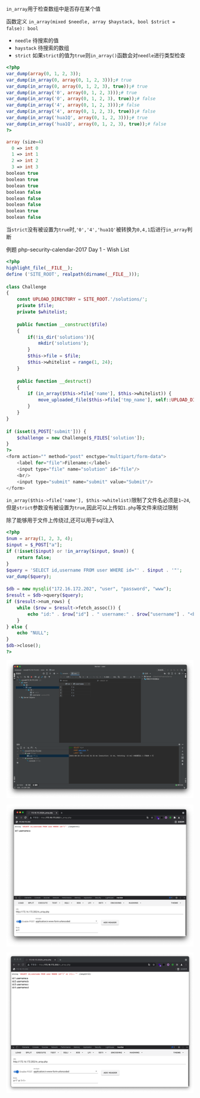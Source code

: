 `in_array`用于检查数组中是否存在某个值

函数定义 `in_array(mixed $needle, array $haystack, bool $strict = false): bool`

- `needle` 待搜索的值
- `haystack` 待搜索的数组
- `strict` 如果`strict`的值为`true`则`in_array()`函数会对`needle`进行类型检查

```php
<?php
var_dump(array(0, 1, 2, 3));
var_dump(in_array(0, array(0, 1, 2, 3)));# true
var_dump(in_array(0, array(0, 1, 2, 3), true));# true
var_dump(in_array('0', array(0, 1, 2, 3)));# true
var_dump(in_array('0', array(0, 1, 2, 3), true));# false
var_dump(in_array('4', array(0, 1, 2, 3)));# false
var_dump(in_array('4', array(0, 1, 2, 3), true));# false
var_dump(in_array('hua1Q', array(0, 1, 2, 3)));# true
var_dump(in_array('hua1Q', array(0, 1, 2, 3), true));# false
?>
```

```php
array (size=4)
  0 => int 0
  1 => int 1
  2 => int 2
  3 => int 3
boolean true
boolean true
boolean true
boolean false
boolean false
boolean false
boolean true
boolean false
```

当`strict`没有被设置为`true`时,`'0','4','hua1Q'`被转换为`0,4,1`后进行`in_array`判断

例题 php-security-calendar-2017 Day 1 - Wish List

```php
<?php
highlight_file(__FILE__);
define ('SITE_ROOT', realpath(dirname(__FILE__)));

class Challenge
{
    const UPLOAD_DIRECTORY = SITE_ROOT.'/solutions/';
    private $file;
    private $whitelist;

    public function __construct($file)
    {
        if(!is_dir('solutions')){
            mkdir('solutions');
        }
        $this->file = $file;
        $this->whitelist = range(1, 24);
    }

    public function __destruct()
    {
        if (in_array($this->file['name'], $this->whitelist)) {
            move_uploaded_file($this->file['tmp_name'], self::UPLOAD_DIRECTORY . $this->file['name']);
        }
    }
}

if (isset($_POST['submit'])) {
    $challenge = new Challenge($_FILES['solution']);
}
?>
<form action="" method="post" enctype="multipart/form-data">
    <label for="file">Filename:</label>
    <input type="file" name="solution" id="file"/>
    <br/>
    <input type="submit" name="submit" value="Submit"/>
</form>
```

`in_array($this->file['name'], $this->whitelist)`限制了文件名必须是`1~24`,但是`strict`参数没有被设置为`true`,因此可以上传如`1.php`等文件来绕过限制

除了能够用于文件上传绕过,还可以用于sql注入

```php
<?php
$num = array(1, 2, 3, 4);
$input = $_POST["a"];
if (!isset($input) or !in_array($input, $num)) {
    return false;
}
$query = 'SELECT id,username FROM user WHERE id="' . $input . '"';
var_dump($query);

$db = new mysqli("172.16.172.202", "user", "password", "www");
$result = $db->query($query);
if ($result->num_rows) {
    while ($row = $result->fetch_assoc()) {
        echo "id:" . $row["id"] . " username:" . $row["username"] . "<br>";
    }
} else {
    echo "NULL";
}
$db->close();
?>
```

![](./截屏2021-08-30%2019.53.57.png)

![](./截屏2021-08-30%2019.56.49.png)

![](./截屏2021-08-30%2019.57.42.png)